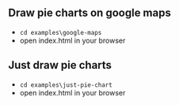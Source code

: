 


## Draw pie charts on google maps

* `cd examples\google-maps`
* open index.html in your browser

## Just draw pie charts 
* `cd examples\just-pie-chart`
* open index.html in your browser


